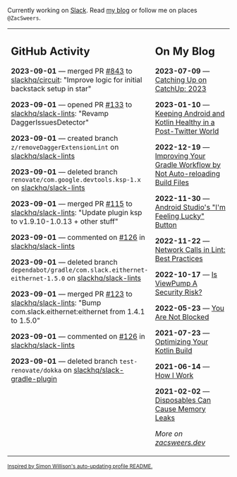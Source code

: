 Currently working on [Slack](https://slack.com/). Read [my blog](https://zacsweers.dev/) or follow me on places `@ZacSweers`.

<table><tr><td valign="top" width="60%">

## GitHub Activity
<!-- githubActivity starts -->
**2023-09-01** — merged PR [#843](https://github.com/slackhq/circuit/pull/843) to [slackhq/circuit](https://github.com/slackhq/circuit): "Improve logic for initial backstack setup in star"

**2023-09-01** — opened PR [#133](https://github.com/slackhq/slack-lints/pull/133) to [slackhq/slack-lints](https://github.com/slackhq/slack-lints): "Revamp DaggerIssuesDetector"

**2023-09-01** — created branch `z/removeDaggerExtensionLint` on [slackhq/slack-lints](https://github.com/slackhq/slack-lints)

**2023-09-01** — deleted branch `renovate/com.google.devtools.ksp-1.x` on [slackhq/slack-lints](https://github.com/slackhq/slack-lints)

**2023-09-01** — merged PR [#115](https://github.com/slackhq/slack-lints/pull/115) to [slackhq/slack-lints](https://github.com/slackhq/slack-lints): "Update plugin ksp to v1.9.10-1.0.13 + other stuff"

**2023-09-01** — commented on [#126](https://github.com/slackhq/slack-lints/pull/126#issuecomment-1703202664) in [slackhq/slack-lints](https://github.com/slackhq/slack-lints)

**2023-09-01** — deleted branch `dependabot/gradle/com.slack.eithernet-eithernet-1.5.0` on [slackhq/slack-lints](https://github.com/slackhq/slack-lints)

**2023-09-01** — merged PR [#123](https://github.com/slackhq/slack-lints/pull/123) to [slackhq/slack-lints](https://github.com/slackhq/slack-lints): "Bump com.slack.eithernet:eithernet from 1.4.1 to 1.5.0"

**2023-09-01** — commented on [#126](https://github.com/slackhq/slack-lints/pull/126#issuecomment-1703191118) in [slackhq/slack-lints](https://github.com/slackhq/slack-lints)

**2023-09-01** — deleted branch `test-renovate/dokka` on [slackhq/slack-gradle-plugin](https://github.com/slackhq/slack-gradle-plugin)
<!-- githubActivity ends -->
</td><td valign="top" width="40%">

## On My Blog
<!-- blog starts -->
**2023-07-09** — [Catching Up on CatchUp: 2023](https://www.zacsweers.dev/catching-up-on-catchup-2023/)

**2023-01-10** — [Keeping Android and Kotlin Healthy in a Post-Twitter World](https://www.zacsweers.dev/keeping-android-healthy/)

**2022-12-19** — [Improving Your Gradle Workflow by Not Auto-reloading Build Files](https://www.zacsweers.dev/improving-your-workflow-by-not-auto-reloading-build-files/)

**2022-11-30** — [Android Studio's "I'm Feeling Lucky" Button](https://www.zacsweers.dev/android-studios-im-feeling-lucky-button/)

**2022-11-22** — [Network Calls in Lint: Best Practices](https://www.zacsweers.dev/network-calls-in-lint-best-practices/)

**2022-10-17** — [Is ViewPump A Security Risk?](https://www.zacsweers.dev/is-viewpump-a-security-risk/)

**2022-05-23** — [You Are Not Blocked](https://www.zacsweers.dev/you-are-not-blocked/)

**2021-07-23** — [Optimizing Your Kotlin Build](https://www.zacsweers.dev/optimizing-your-kotlin-build/)

**2021-06-14** — [How I Work](https://www.zacsweers.dev/how-i-work/)

**2021-02-02** — [Disposables Can Cause Memory Leaks](https://www.zacsweers.dev/disposables-can-cause-memory-leaks/)
<!-- blog ends -->
_More on [zacsweers.dev](https://zacsweers.dev/)_
</td></tr></table>

<sub><a href="https://simonwillison.net/2020/Jul/10/self-updating-profile-readme/">Inspired by Simon Willison's auto-updating profile README.</a></sub>